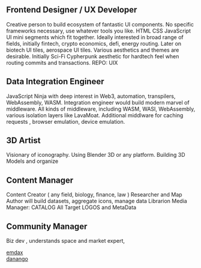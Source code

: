 ## Frontend Designer / UX Developer 
Creative person to build ecosystem of fantastic UI components. No specific frameworks necessary, use whatever tools you like. HTML CSS JavaScript UI mini segments which fit together.  Ideally interested in broad range of fields, initially fintech, crypto economics, defi, energy routing. Later on biotech UI tiles, aerospace UI tiles. Various aesthetics and themes are desirable. Initially Sci-Fi Cypherpunk aesthetic for hardtech feel when routing commits and transactions. 
REPO: UIX 

## Data Integration Engineer
JavaScript Ninja with deep interest in Web3, automation, transpilers, WebAssembly, WASM. Integration engineer would build modern marvel of middleware. All kinds of middleware, including WASM, WASI, WebAssembly, various isolation layers like LavaMoat. Additional middlware for caching requests , browser emulation, device emulation. 

## 3D Artist 
Visionary of iconography. Using Blender 3D or any platform. Building 3D Models and organize

## Content Manager
Content Creator ( any field, biology, finance, law ) Researcher and Map Author will build datasets, aggregate icons, manage data  Librarion Media Manager: CATALOG All Target LOGOS and MetaData 
 
## Community Manager 
Biz dev , understands space and market expert, 








[emdax](https://github.com/emdax)
<br>
[danango](https://github.com/danango)
<br>
